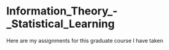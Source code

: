# Information_Theory_-_Statistical_Learning
Here are my assignments for this graduate course I have taken  

